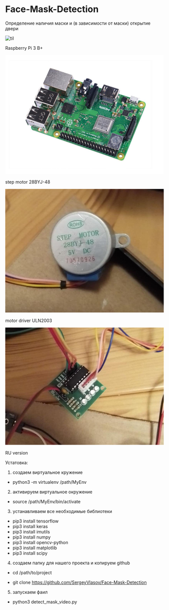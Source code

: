 # Face-Mask-Detection
Определение наличия маски и (в зависимости от маски) открытие двери

![til](https://github.com/SergeyVlasov/Face-Mask-Detection/blob/master/media/mask_detect.gif)





Raspberry Pi 3 B+

![Image alt](https://github.com/SergeyVlasov/Face-Mask-Detection/blob/master/media/raspberry.jpg)

step motor 28BYJ-48

![Image alt](https://github.com/SergeyVlasov/Face-Mask-Detection/blob/master/media/28BYJ-48.jpg)


motor driver ULN2003

![Image alt](https://github.com/SergeyVlasov/Face-Mask-Detection/blob/master/media/ULN2003.jpg)




RU version

Устатовка:

1) создаем виртуальное кружение

- python3 -m virtualenv /path/MyEnv

2) активируем виртуальное окружение

- source /path/MyEnv/bin/activate


3) устанавливаем все необходимые библиотеки

- pip3 install tensorflow
- pip3 install keras
- pip3 install imutils
- pip3 install numpy
- pip3 install opencv-python
- pip3 install matplotlib
- pip3 install scipy


4) создаем папку для нашего проекта и копируем github 

- cd /path/to/project

- git clone https://github.com/SergeyVlasov/Face-Mask-Detection


5) запускаем фаил

- python3 detect_mask_video.py



